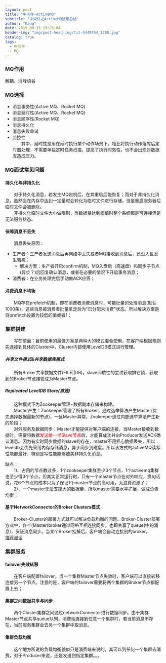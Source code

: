 ```yaml
---
layout: post
title: "中间件-ActiveMQ"
subtitle: '中间件之ActiveMQ整理总结'
author: "Kang"
date: 2019-09-15 19:26:04
header-img: "img/post-head-img/tit-4449764_1280.jpg"
catalog: true
tags:
  - 中间件
  - MQ
---
```

### MQ作用
解耦、消峰填谷

### MQ选择
- 消息事务性(Active MQ、Rocket MQ)  
- 消息延时性(Active MQ、Rocket MQ)  
- 消息顺序性(Rocket MQ)  
- 消息持久化  
- 消息失败重试   
- 监控性  
&emsp;&emsp;其中，延时性是用在延时执行某个动作场景下，相比将执行动作落库后定时器处理，不需要单独定时任务扫描，提高了执行时效性，也不会出现对数据库造成压力。  

### MQ面试常见问题

#### 持久化与非持久化
&emsp;&emsp;对于持久化消息，若发生MQ宕机后，在其重启后能恢复；而对于非持久化消息，虽然当在内存中达到一定量时会转化为临时文件进行存储，但是重启服务器后临时文件会被删除。  
&emsp;&emsp;非持久化临时文件大小做限制，当数据量达到阈值时整个系统都是可连接但是无法服务状态。  

#### 保障消息不丢失
&emsp;&emsp;消息丢失原因：    
- 生产者：生产者发送消息后再网络中丢失或者MQ接收到消息后，还没入盘发生宕机；
	+ 解决方案：生产者开启confirm机制，MQ入盘后（高速盘）和同步子节点(异步？)后回复确认消息，或者在必要的情况下开启事务消息；  	
- 消费者：在业务处理完后手动做ACK应答；  

#### 消费消息不均衡
&emsp;&emsp;MQ存在prefetch机制，即在消费者消费消息时，可能批量的处理消息(默认1000条)，这些消息被消费者批量拿走后为"已分配未消费"状态。所以解决方案是将prefetch设置为较低的值或者1；  

### 集群搭建
&emsp;&emsp;写在前面：目前使用的最佳方案是两种大的模式混合使用，在客户端根据规则先连接到具体的Cluster中，Cluster内部使用LevelDB模式进行管理。  

##### 共享文件模式&共享数据库模式
&emsp;&emsp;所有Broker共享数据文件(FILE||DB)，slave间歇性的尝试获取排它锁，获取到的Broker节点接管成为Master节点。  
##### Replicated LevelDB Store(首选)
&emsp;&emsp;这种模式下为Zookeeper管理+数据副本存储来构建。    
&emsp;&emsp;Master产生：Zookeeper管理了所有Broker，通过选举算法产生Master(优先选择数据最新的节点)，一旦Master异常，Zookeeper通过内部选举算法产生新的阶段；    
&emsp;&emsp;对外服务及数据同步：Master才能提供对客户端的连接，当Master接收到数据时，需要将数据<font color="red">发送给一半Slave节点</font>后，才能算成功并向Producer发送ACK确认消息。因为有实时同步数据的slave的存在，master不用担心数据丢失，所以leveldb会优先采用内存存储消息，异步同步到磁盘。所以该方式的activeMQ读写性能都最好，特别是写性能能够媲美非持久化消息。    

缺点：  
&emsp;&emsp;1)、占用的节点数过多，1个zookeeper集群至少3个节点，1个activemq集群也至少得3个节点，但其实正常运行时，只有一个master节点在对外响应，换句话说，花6个节点的成本只为了保证1个master节点的高可用，太浪费资源了；   
&emsp;&emsp;2)、一个master无法支撑大的数据量，所以master需要水平扩展，做成负责均衡；   

 
#### 基于NetworkConnector的Broker Clusters模式
&emsp;&emsp;Broker-Cluster的部署方式就可以解决负载均衡的问题。Broker-Cluster部署方式中，各个(Master)broker通过网络互相连接同步，也即共享了queue(中的消息)，保证消息同步。当某个Broker挂掉后，客户端会自动连接别的broker。   
[推荐阅读](https://blog.csdn.net/jinjin603/article/details/78657387)
### 集群服务

#### failover失效转移
&emsp;&emsp;在客户端配置failover，当一个集群Master节点失效时，客户端可以直接转移连接另一个节点。注意的是，客户端的failover需要将两个集群的Broker节点都配置上去；
#### 集群之间数据共享与同步
&emsp;&emsp;两个Cluster集群之间通过networkConnector进行数据同步。由于集群Master节点共享queue队列，消费端连接到任意一个集群时，若当前消息不存在，当前服务集群会去另一个集群中取消息。  

#### 集群负载均衡
&emsp;&emsp;这个地方所说的负载均衡貌似只是消费端来说的，其可以到任何一个集群去消费，对于Producer来说，还是发送到指定集群。。。   
  
